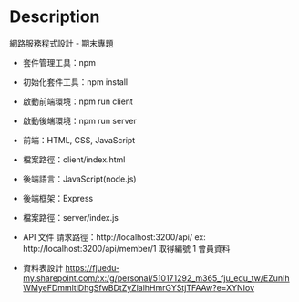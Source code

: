 # Description

網路服務程式設計 - 期末專題

- 套件管理工具：npm
- 初始化套件工具：npm install
- 啟動前端環境：npm run client
- 啟動後端環境：npm run server

- 前端：HTML, CSS, JavaScript
- 檔案路徑：client/index.html

- 後端語言：JavaScript(node.js)
- 後端框架：Express
- 檔案路徑：server/index.js

- API 文件
  請求路徑：http://localhost:3200/api/
  ex: http://localhost:3200/api/member/1 取得編號 1 會員資料

- 資料表設計
  https://fjuedu-my.sharepoint.com/:x:/g/personal/510171292_m365_fju_edu_tw/EZunIhWMyeFDmmltiDhgSfwBDtZyZlalhHmrGYStjTFAAw?e=XYNIov
